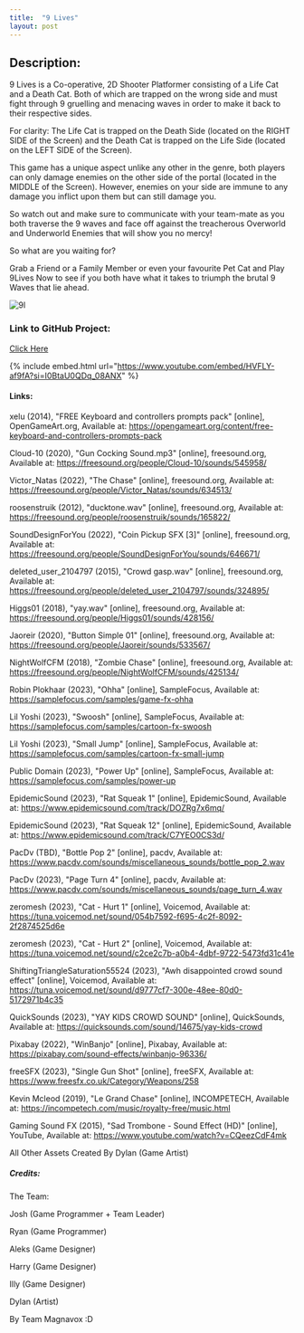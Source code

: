 ```yaml
---
title:  "9 Lives"
layout: post
---
```


## Description:
9 Lives is a Co-operative, 2D Shooter Platformer consisting of a Life Cat and a Death Cat. Both of which are trapped on the wrong side and must fight through 9 gruelling and menacing waves in order to make it back to their respective sides.

For clarity: The Life Cat is trapped on the Death Side (located on the RIGHT SIDE of the Screen) and the Death Cat is trapped on the Life Side (located on the LEFT SIDE of the Screen).

This game has a unique aspect unlike any other in the genre, both players can only damage enemies on the other side of the portal (located in the MIDDLE of the Screen).
However, enemies on your side are immune to any damage you inflict upon them but can still damage you.

So watch out and make sure to communicate with your team-mate as you both traverse the 9 waves and face off against the treacherous Overworld and Underworld Enemies that will show you no mercy!

So what are you waiting for?

Grab a Friend or a Family Member or even your favourite Pet Cat and Play 9Lives Now to see if you both have what it takes to triumph the brutal 9 Waves that lie ahead.

![9l](https://github.com/OnlyRyNMC/OnlyRyNMC.github.io/assets/147284195/efa7c270-26a4-4df0-9abf-69ec1677a7d3)


### Link to GitHub Project:
[Click Here](https://github.com/OnlyRyNMC/9-Lives)

{% include embed.html url="https://www.youtube.com/embed/HVFLY-af9fA?si=I0BtaU0QDq_08ANX" %}

#### Links:
xelu (2014), "FREE Keyboard and controllers prompts pack" [online], OpenGameArt.org,
Available at: https://opengameart.org/content/free-keyboard-and-controllers-prompts-pack

Cloud-10 (2020), "Gun Cocking Sound.mp3" [online], freesound.org,
Available at: https://freesound.org/people/Cloud-10/sounds/545958/

Victor_Natas (2022), "The Chase" [online], freesound.org,
Available at: https://freesound.org/people/Victor_Natas/sounds/634513/

roosenstruik (2012), "ducktone.wav" [online], freesound.org,
Available at: https://freesound.org/people/roosenstruik/sounds/165822/

SoundDesignForYou (2022), "Coin Pickup SFX [3]" [online], freesound.org,
Available at: https://freesound.org/people/SoundDesignForYou/sounds/646671/

deleted_user_2104797 (2015), "Crowd gasp.wav" [online], freesound.org,
Available at: https://freesound.org/people/deleted_user_2104797/sounds/324895/

Higgs01 (2018), "yay.wav" [online], freesound.org,
Available at: https://freesound.org/people/Higgs01/sounds/428156/

Jaoreir (2020), "Button Simple 01" [online], freesound.org,
Available at: https://freesound.org/people/Jaoreir/sounds/533567/

NightWolfCFM (2018), "Zombie Chase" [online], freesound.org,
Available at: https://freesound.org/people/NightWolfCFM/sounds/425134/

Robin Plokhaar (2023), "Ohha" [online], SampleFocus,
Available at: https://samplefocus.com/samples/game-fx-ohha

Lil Yoshi (2023), "Swoosh" [online], SampleFocus,
Available at: https://samplefocus.com/samples/cartoon-fx-swoosh

Lil Yoshi (2023), "Small Jump" [online], SampleFocus,
Available at: https://samplefocus.com/samples/cartoon-fx-small-jump

Public Domain (2023), "Power Up" [online], SampleFocus,
Available at: https://samplefocus.com/samples/power-up

EpidemicSound (2023), "Rat Squeak 1" [online], EpidemicSound,
Available at: https://www.epidemicsound.com/track/DOZRg7x6mq/

EpidemicSound (2023), "Rat Squeak 12" [online], EpidemicSound,
Available at: https://www.epidemicsound.com/track/C7YEO0CS3d/

PacDv (TBD), "Bottle Pop 2" [online], pacdv,
Available at: https://www.pacdv.com/sounds/miscellaneous_sounds/bottle_pop_2.wav

PacDv (2023), "Page Turn 4" [online], pacdv,
Available at: https://www.pacdv.com/sounds/miscellaneous_sounds/page_turn_4.wav

zeromesh (2023), "Cat - Hurt 1" [online], Voicemod,
Available at: https://tuna.voicemod.net/sound/054b7592-f695-4c2f-8092-2f2874525d6e

zeromesh (2023), "Cat - Hurt 2" [online], Voicemod,
Available at: https://tuna.voicemod.net/sound/c2ce2c7b-a0b4-4dbf-9722-5473fd31c41e

ShiftingTriangleSaturation55524 (2023), "Awh disappointed crowd sound effect" [online], Voicemod,
Available at: https://tuna.voicemod.net/sound/d9777cf7-300e-48ee-80d0-5172971b4c35

QuickSounds (2023), "YAY KIDS CROWD SOUND" [online], QuickSounds,
Available at: https://quicksounds.com/sound/14675/yay-kids-crowd

Pixabay (2022), "WinBanjo" [online], Pixabay,
Available at: https://pixabay.com/sound-effects/winbanjo-96336/

freeSFX (2023), "Single Gun Shot" [online], freeSFX,
Available at: https://www.freesfx.co.uk/Category/Weapons/258

Kevin Mcleod (2019), "Le Grand Chase" [online], INCOMPETECH,
Available at: https://incompetech.com/music/royalty-free/music.html

Gaming Sound FX (2015), "Sad Trombone - Sound Effect (HD)" [online], YouTube,
Available at: https://www.youtube.com/watch?v=CQeezCdF4mk

All Other Assets Created By Dylan (Game Artist)

##### Credits:
The Team:

Josh (Game Programmer + Team Leader)

Ryan (Game Programmer)

Aleks (Game Designer)

Harry (Game Designer)

Illy (Game Designer)

Dylan (Artist)

By Team Magnavox :D
